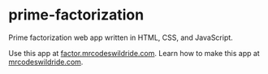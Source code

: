 # prime-factorization

Prime factorization web app written in HTML, CSS, and JavaScript.

Use this app at [factor.mrcodeswildride.com](https://factor.mrcodeswildride.com/).
Learn how to make this app at [mrcodeswildride.com](https://www.mrcodeswildride.com/).